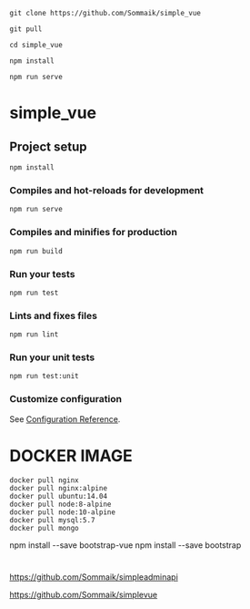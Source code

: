 ```
git clone https://github.com/Sommaik/simple_vue

git pull

cd simple_vue

npm install

npm run serve

```

# simple_vue

## Project setup

```
npm install
```

### Compiles and hot-reloads for development

```
npm run serve
```

### Compiles and minifies for production

```
npm run build
```

### Run your tests

```
npm run test
```

### Lints and fixes files

```
npm run lint
```

### Run your unit tests

```
npm run test:unit
```

### Customize configuration

See [Configuration Reference](https://cli.vuejs.org/config/).

# DOCKER IMAGE

```
docker pull nginx
docker pull nginx:alpine
docker pull ubuntu:14.04
docker pull node:8-alpine
docker pull node:10-alpine
docker pull mysql:5.7
docker pull mongo
```

npm install --save bootstrap-vue
npm install --save bootstrap

#

https://github.com/Sommaik/simpleadminapi

https://github.com/Sommaik/simplevue
